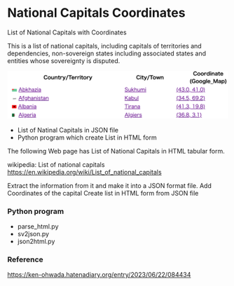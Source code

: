 National Capitals Coordinates
===============

List of National Capitals with Coordinates

This is a list of national capitals, including capitals of territories and dependencies, non-sovereign states including associated states and entities whose sovereignty is disputed.

![capitals_coordinates](https://github.com/ohwada/World_Countries/blob/3a0eb6e67c06760c5f86d067038a791e0a5076d9/national_capitals_coordinates/screenshots/capitals_coordinates.png)

- List of Natinal Capitals in JSON file
- Python program which create List in HTML form

The following Web page has List of National Capitals in HTML tabular form.

wikipedia: List of national capitals
https://en.wikipedia.org/wiki/List_of_national_capitals

Extract the information from it 
and make it into a JSON format file.
Add Coordinates of the capital
Create list in HTML form from JSON file

### Python program
- parse_html.py
- sv2json.py
- json2html.py

### Reference
https://ken-ohwada.hatenadiary.org/entry/2023/06/22/084434

